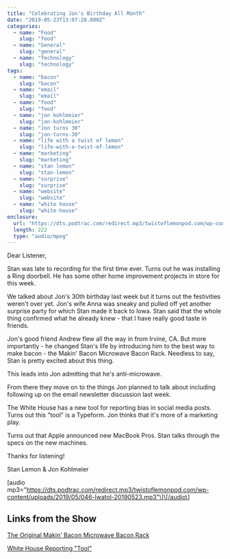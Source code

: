 ```yaml
---
title: "Celebrating Jon's Birthday All Month"
date: "2019-05-23T13:07:28.000Z"
categories:
  - name: "Food"
    slug: "food"
  - name: "General"
    slug: "general"
  - name: "Technology"
    slug: "technology"
tags:
  - name: "bacon"
    slug: "bacon"
  - name: "email"
    slug: "email"
  - name: "food"
    slug: "food"
  - name: "jon kohlmeier"
    slug: "jon-kohlmeier"
  - name: "Jon turns 30"
    slug: "jon-turns-30"
  - name: "life with a twist of lemon"
    slug: "life-with-a-twist-of-lemon"
  - name: "marketing"
    slug: "marketing"
  - name: "stan lemon"
    slug: "stan-lemon"
  - name: "surprise"
    slug: "surprise"
  - name: "website"
    slug: "website"
  - name: "white house"
    slug: "white-house"
enclosure:
  url: "https://dts.podtrac.com/redirect.mp3/twistoflemonpod.com/wp-content/uploads/2019/05/046-lwatol-20190523.mp3"
  length: 222
  type: "audio/mpeg"
---
```


Dear Listener,

Stan was late to recording for the first time ever. Turns out he was installing a Ring doorbell. He has some other home improvement projects in store for this week.

We talked about Jon's 30th birthday last week but it turns out the festivities weren't over yet. Jon's wife Anna was sneaky and pulled off yet another surprise party for which Stan made it back to Iowa. Stan said that the whole thing confirmed what he already knew - that I have really good taste in friends.

Jon's good friend Andrew flew all the way in from Irvine, CA. But more importantly - he changed Stan's life by introducing him to the best way to make bacon - the Makin' Bacon Microwave Bacon Rack. Needless to say, Stan is pretty excited about this thing.

This leads into Jon admitting that he's anti-microwave.

From there they move on to the things Jon planned to talk about including following up on the email newsletter discussion last week.

The White House has a new tool for reporting bias in social media posts. Turns out this "tool" is a Typeform. Jon thinks that it's more of a marketing play.

Turns out that Apple announced new MacBook Pros. Stan talks through the specs on the new machines.

Thanks for listening!

Stan Lemon & Jon Kohlmeier

\[audio mp3="https://dts.podtrac.com/redirect.mp3/twistoflemonpod.com/wp-content/uploads/2019/05/046-lwatol-20190523.mp3"\]\[/audio\]

## Links from the Show

[The Original Makin' Bacon Microwave Bacon Rack](https://amzn.to/2Mfnna2)

[White House Reporting "Tool"](https://www.theverge.com/2019/5/15/18626785/white-house-trump-censorsip-tool-twitter-instagram-facebook-conservative-bias-social-media)
